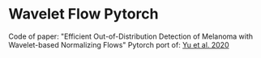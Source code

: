 # Wavelet Flow Pytorch

Code of paper: "Efficient Out-of-Distribution Detection of Melanoma with Wavelet-based Normalizing Flows"
Pytorch port of: <a href="https://arxiv.org/abs/2010.13821">Yu et al. 2020</a>
